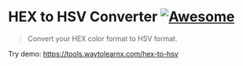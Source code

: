 # HEX to HSV Converter [![Awesome](https://cdn.rawgit.com/sindresorhus/awesome/d7305f38d29fed78fa85652e3a63e154dd8e8829/media/badge.svg)](https://github.com/sindresorhus/awesome)

>Convert your HEX color format to HSV format.

Try demo: https://tools.waytolearnx.com/hex-to-hsv
